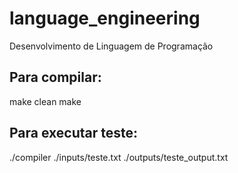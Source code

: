 # language_engineering
Desenvolvimento de Linguagem de Programação

## Para compilar:
make clean
make

## Para executar teste:
./compiler ./inputs/teste.txt ./outputs/teste_output.txt
